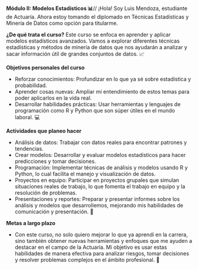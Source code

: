 **Módulo II: Modelos Estadísticos 📊**//
¡Hola! Soy Luis Mendoza, estudiante de Actuaría. Ahora estoy tomando el diplomado en Técnicas Estadísticas y Minería de Datos como opción para titularme.

**¿De qué trata el curso?**
Este curso se enfoca en aprender y aplicar modelos estadísticos avanzados. Vamos a explorar diferentes técnicas estadísticas y métodos de minería de datos que nos ayudarán a analizar y sacar información útil de grandes conjuntos de datos. 📈

**Objetivos personales del curso**
- Reforzar conocimientos: Profundizar en lo que ya sé sobre estadística y probabilidad.
- Aprender cosas nuevas: Ampliar mi entendimiento de estos temas para poder aplicarlos en la vida real.
- Desarrollar habilidades prácticas: Usar herramientas y lenguajes de programación como R y Python que son súper útiles en el mundo laboral. 💻

**Actividades que planeo hacer**
- Análisis de datos: Trabajar con datos reales para encontrar patrones y tendencias.
- Crear modelos: Desarrollar y evaluar modelos estadísticos para hacer predicciones y tomar decisiones.
- Programación: Implementar técnicas de análisis y modelos usando R y Python, lo cual facilita el manejo y visualización de datos.
- Proyectos en equipo: Participar en proyectos grupales que simulan situaciones reales de trabajo, lo que fomenta el trabajo en equipo y la resolución de problemas.
- Presentaciones y reportes: Preparar y presentar informes sobre los análisis y modelos que desarrollemos, mejorando mis habilidades de comunicación y presentación. 📝

**Metas a largo plazo**
- Con este curso, no solo quiero mejorar lo que ya aprendí en la carrera, sino también obtener nuevas herramientas y enfoques que me ayuden a destacar en el campo de la Actuaría. Mi objetivo es usar estas habilidades de manera efectiva para analizar riesgos, tomar decisiones y resolver problemas complejos en el ámbito profesional. 🚀


